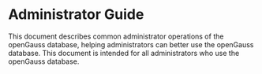 # Administrator Guide

This document describes common administrator operations of the openGauss database, helping administrators can better use the openGauss database. This document is intended for all administrators who use the openGauss database. 